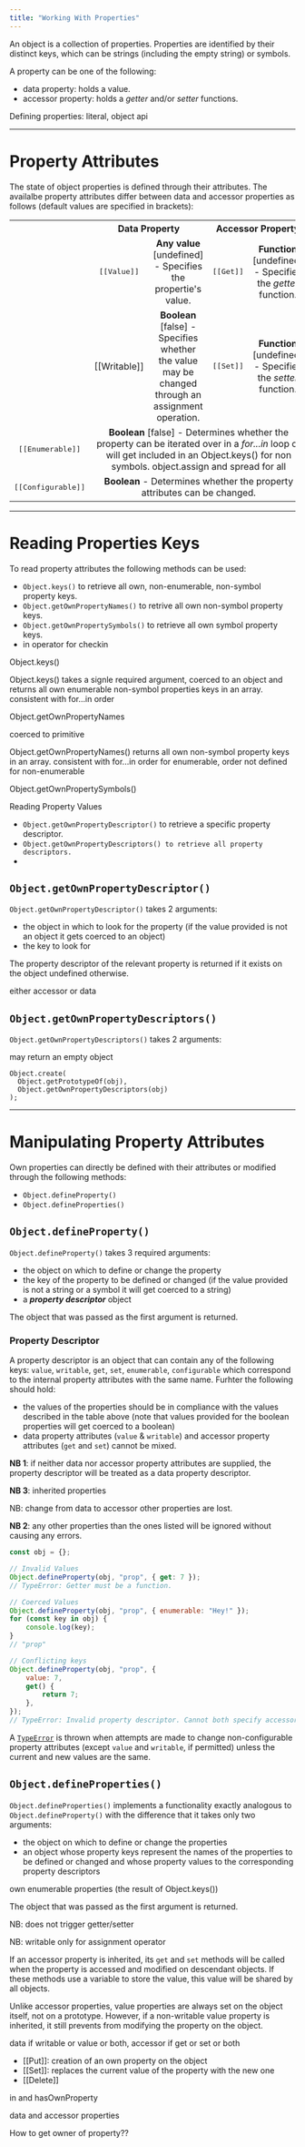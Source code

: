 ```yaml
---
title: "Working With Properties"
---
```


An object is a collection of properties. Properties are identified by their distinct keys, which can be strings (including the empty string) or symbols. 

A property can be one of the following:

* data property: holds a value.
* accessor property: holds a *getter* and/or *setter* functions.

Defining properties: literal, object api

---

Property Attributes
===================

The state of object properties is defined through their attributes. The availalbe property attributes differ between data and accessor properties as follows (default values are specified in brackets):

<table>
  <tr>
    <td rowspan="3"></td>
    <th colspan="2"><b>Data Property</b></th>
    <th colspan="2"><b>Accessor Property</b></th>
  </tr>
  <tr>
    <td align="center"><pre>[[Value]]</pre></td>
    <td align="center"><b>Any value</b> [undefined] - Specifies the propertie's value.</td>
    <td align="center"><pre>[[Get]]</pre></td>
    <td align="center"><b>Function</b> [undefined] - Specifies the <em>getter</em> function.</td>
  </tr>
  <tr>
    <td align="center">[[Writable]]</td>
    <td align="center"><b>Boolean</b> [false] - Specifies whether the value may be changed through an assignment operation.</td>
    <td align="center"><pre>[[Set]]</pre></td>
    <td align="center"><b>Function</b> [undefined] - Specifies the <em>setter</em> function.</td>
  </tr>
    <tr>
    <td align="center"><pre>[[Enumerable]]</pre></td>
    <td align="center" colspan="4"><b>Boolean</b> [false] - Determines whether the property can be iterated over in a <em>for...in</em> loop or will get included in an Object.keys() for non symbols. object.assign and spread for all</td>
  </tr>
  </tr>
  <tr>
    <td align="left"><pre>[[Configurable]]</pre></td>
    <td align="center" colspan="4"><b>Boolean</b> - Determines whether the property attributes can be changed.</td>
  </tr>
</table>

---

Reading Properties Keys
=======================

To read property attributes the following methods can be used:

* `Object.keys()` to retrieve all own, non-enumerable, non-symbol property keys.
* `Object.getOwnPropertyNames()` to retrive all own non-symbol property keys.
* `Object.getOwnPropertySymbols()` to retrieve all own symbol property keys.
* in operator for checkin

Object.keys()

Object.keys() takes a signle required argument, coerced to an object and returns all own enumerable non-symbol properties keys in an array. consistent with for...in order

Object.getOwnPropertyNames

coerced to primitive

Object.getOwnPropertyNames() returns all own non-symbol property keys in an array. consistent with for...in order for enumerable, order not defined for non-enumerable

Object.getOwnPropertySymbols()

Reading Property Values

* `Object.getOwnPropertyDescriptor()` to retrieve a specific property descriptor.
* `Object.getOwnPropertyDescriptors() to retrieve all property descriptors.`
* 

`Object.getOwnPropertyDescriptor()`
-----------------------------------

`Object.getOwnPropertyDescriptor()` takes 2 arguments:

* the object in which to look for the property (if the value provided is not an object it gets coerced to an object)
* the key to look for

The property descriptor of the relevant property is returned if it exists on the object undefined otherwise.

either accessor or data

`Object.getOwnPropertyDescriptors()`
------------------------------------

`Object.getOwnPropertyDescriptors()` takes 2 arguments:

may return an empty object

```
Object.create(
  Object.getPrototypeOf(obj), 
  Object.getOwnPropertyDescriptors(obj) 
);
```

---

Manipulating Property Attributes
================================

Own properties can directly be defined with their attributes or modified through the following methods:

* `Object.defineProperty()`
* `Object.defineProperties()`

`Object.defineProperty()`
-------------------------

`Object.defineProperty()` takes 3 required arguments:

* the object on which to define or change the property
* the key of the property to be defined or changed (if the value provided is not a string or a symbol it will get coerced to a string)
* a ***property descriptor*** object

The object that was passed as the first argument is returned.

### Property Descriptor

A property descriptor is an object that can contain any of the following keys: `value`, `writable`, `get`, `set`, `enumerable`, `configurable` which correspond to the internal property attributes with the same name. Furhter the following should hold:

* the values of the properties should be in compliance with the values described in the table above (note that values provided for the boolean properties will get coerced to a boolean)
* data property attributes (`value` & `writabl`​`e`) and accessor property attributes (`get` and `set`) cannot be mixed.

**NB 1**: if neither data nor accessor property attributes are supplied, the property descriptor will be treated as a data property descriptor. 

**NB 3**: inherited properties

NB: change from data to accessor other properties are lost.

**NB 2**: any other properties than the ones listed will be ignored without causing any errors.

```js
const obj = {};

// Invalid Values
Object.defineProperty(obj, "prop", { get: 7 });
// TypeError: Getter must be a function.

// Coerced Values
Object.defineProperty(obj, "prop", { enumerable: "Hey!" });
for (const key in obj) {
    console.log(key);
}
// "prop"

// Conflicting keys
Object.defineProperty(obj, "prop", {
    value: 7,
    get() {
        return 7;
    },
}); 
// TypeError: Invalid property descriptor. Cannot both specify accessors and a value or writable attribute.
```

A [`TypeError`](https://developer.mozilla.org/en-US/docs/Web/JavaScript/Reference/Global_Objects/TypeError "The TypeError object represents an error when a value is not of the expected type.") is thrown when attempts are made to change non-configurable property attributes (except `value` and `writable`, if permitted) unless the current and new values are the same.

`Object.defineProperties()`
---------------------------

`Object.defineProperties()` implements a functionality exactly analogous to `Object.defineProperty()` with the difference that it takes only two arguments:

* the object on which to define or change the properties
* an object whose property keys represent the names of the properties to be defined or changed and whose property values to the corresponding property descriptors

own enumerable properties (the result of Object.keys())

The object that was passed as the first argument is returned.

NB: does not trigger getter/setter

NB: writable only for assignment operator

If an accessor property is inherited, its `get` and `set` methods will be called when the property is accessed and modified on descendant objects. If these methods use a variable to store the value, this value will be shared by all objects.

Unlike accessor properties, value properties are always set on the object itself, not on a prototype. However, if a non-writable value property is inherited, it still prevents from modifying the property on the object.

data if writable or value or both, accessor if get or set or both



* [[Put]]: creation of an own property on the object
* [[Set]]: replaces the current value of the property with the new one
* [[Delete]]

in and hasOwnProperty

data and accessor properties

How to get owner of property??
